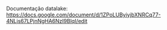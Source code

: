 
Documentação datalake: https://docs.google.com/document/d/1ZPoLUByiyjbXNRCq77-4NLjs67LPjnNgHA6NzI9BlqI/edit
